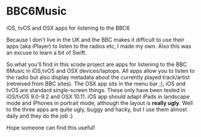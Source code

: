 # BBC6Music
iOS, tvOS and OSX apps for listening to the BBC6

Because I don't live in the UK and the BBC makes it difficult to use their apps (aka iPlayer) to listen to the radios etc, I made my own. Also this was an excuse to learn a bit of Swift.

So what you'll find in this xcode project are apps for listening to the BBC 6Music in iOS,tvOS and OSX devices/laptops.
All apps allow you to listen to the radio but also display metadata about the currently played track/artist (retreived from BBC sites). The OSX app sits in the menu bar ;), iOS and tvOS are standard single-screen things. These only have been tested in iOS/tvOS 9.0-9.2 and OSX 10.11. iOS app should adapt iPads in landscape mode and iPhones in portrait mode, although the layout is **really ugly**. Well to the three apps are quite ugly, buggy and hacky, but I use them almost daily and they do the job :)

Hope someone can find this useful!

